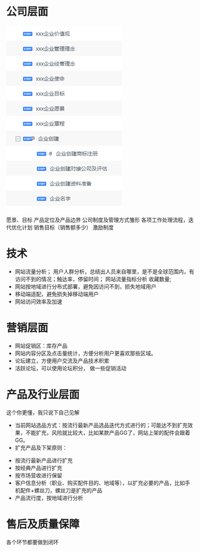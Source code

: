 # 公司层面
![1602652966904](./image/1602652966904.png)

愿景、目标
产品定位及产品边界
公司制度及管理方式雏形
各项工作处理流程，迭代优化计划
销售目标（销售额多少）
激励制度

# 技术
- 网站流量分析；
用户人群分析，总结出人员来自哪里，是不是全球范围内，有访问不到的情况；触达率，停留时间； 网站流量指标分析
收藏数量;
- 网站按地域进行分布式部署，避免因访问不到，损失地域用户
- 移动端适配，避免损失掉移动端用户
- 网站访问效率及加速

# 营销层面
- 网站促销区：库存产品
- 网站内容分区及点击量统计，方便分析用户更喜欢那些区域。
- 论坛建立，方便用户交流及产品技术积累
- 活跃论坛，可以使用论坛积分， 做一些促销活动

# 产品及行业层面
这个你更懂，我只说下自己见解
+ 当前网站选品方式：按流行最新产品选品迭代方式进行的；可能达不到扩充效果，不能扩充，风险就比较大，比如某款产品GG了，网站上架的配件会跟着GG。
+ 扩充产品及下架原则：
- 按流行最新产品进行扩充
- 按经典产品进行扩充
- 按市场营收进行保留
- 客户信息分析（职业、购买配件目的、地域等），以扩充必要的产品，比如手机配件+螺丝刀，螺丝刀是扩充的产品
- 产品流行度，按地域进行分析

# 售后及质量保障


各个环节都要做到闭环